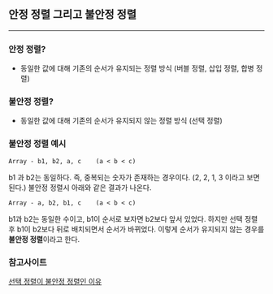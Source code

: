 ## 안정 정렬 그리고 불안정 정렬

---

### 안정 정렬?

* 동일한 값에 대해 기존의 순서가 유지되는 정렬 방식 (버블 정렬, 삽입 정렬, 합병 정렬)



### 불안정 정렬?

* 동일한 값에 대해 기존의 순서가 유지되지 않는 정렬 방식 (선택 정렬)



### 불안정 정렬 예시

    Array - b1, b2, a, c    (a < b < c)

b1 과 b2는 동일하다. 즉, 중복되는 숫자가 존재하는 경우이다. (2, 2, 1, 3 이라고 보면 된다.)
불안정 정렬시 아래와 같은 결과가 나온다.

    Array - a, b2, b1, c    (a < b < c)

b1과 b2는 동일한 수이고, b1이 순서로 보자면 b2보다 앞서 있었다. 하지만 선택 정렬 후 b1이 b2보다 뒤로 배치되면서 순서가 바뀌었다. 이렇게 순서가 유지되지 않는 경우를 **불안정 정렬**이라고 한다.



### 참고사이트
[선택 정렬이 불안정 정렬인 이유](https://mygumi.tistory.com/94)
